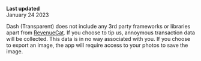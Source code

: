 **Last updated**  
January 24 2023

Dash (Transparent) does not include any 3rd party frameworks or libraries apart from [RevenueCat](https://www.revenuecat.com). If you choose to tip us, annoymous transaction data will be collected. This data is in no way associated with you. If you choose to export an image, the app will require access to your photos to save the image.
